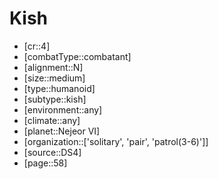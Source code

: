 
# Kish

- [cr::4]
- [combatType::combatant]
- [alignment::N]
- [size::medium]
- [type::humanoid]
- [subtype::kish]
- [environment::any]
- [climate::any]
- [planet::Nejeor VI]
- [organization::['solitary', 'pair', 'patrol(3-6)']]
- [source::DS4]
- [page::58]
